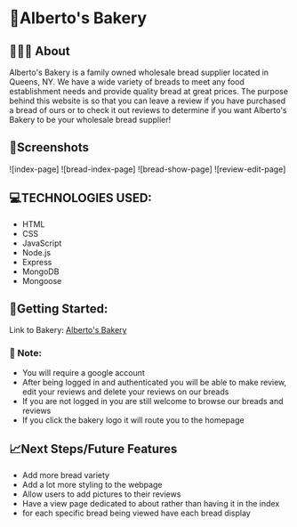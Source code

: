 # 🥖Alberto's Bakery

## 👨🏽‍🍳 About
Alberto's Bakery is a family owned wholesale bread supplier located in Queens, NY. We have a wide variety of breads to meet any food establishment needs and provide quality bread at great prices. The purpose behind this website is so that you can leave a review if you have purchased a bread of ours or to check it out reviews to determine if you want Alberto's Bakery to be your wholesale bread supplier!
## 📸Screenshots
![index-page]
![bread-index-page]
![bread-show-page]
![review-edit-page]


## 💻TECHNOLOGIES USED:

- HTML
- CSS
- JavaScript
- Node.js
- Express 
- MongoDB
- Mongoose

## 🚀Getting Started:

Link to Bakery: [Alberto's Bakery](https://notyetdeployed.com)

### 📝 Note:
- You will require a google account 
- After being logged in and authenticated you will be able to make review, edit your reviews and delete your reviews on our breads
- If you are not logged in you are still welcome to browse our breads and reviews
- If you click the bakery logo it will route you to the homepage

## 📈Next Steps/Future Features
- Add more bread variety
- Add a lot more styling to the webpage
- Allow users to add pictures to their reviews
- Have a view page dedicated to about rather than having it in the index
- for each specific bread being viewed have each bread display